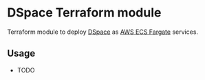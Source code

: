 # DSpace Terraform module

Terraform module to deploy [DSpace](https://dspace.lyrasis.org/) as
[AWS ECS Fargate](https://aws.amazon.com/fargate/) services.

## Usage

- TODO
